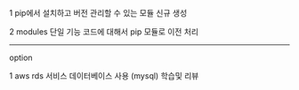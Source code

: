 
1 pip에서 설치하고 버전 관리할 수 있는 모듈 신규 생성

2 modules 단일 기능 코드에 대해서 pip 모듈로 이전 처리

---
option

1 aws rds 서비스 데이터베이스 사용 (mysql) 학습및 리뷰